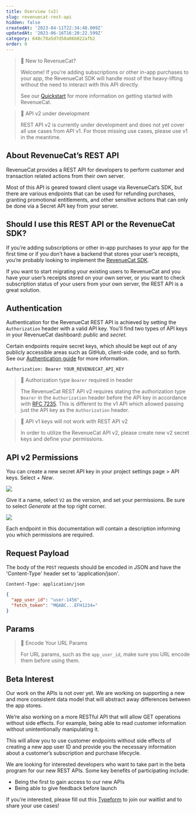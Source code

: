 ```yaml
---
title: Overview (v2)
slug: revenuecat-rest-api
hidden: false
createdAt: '2023-04-11T22:34:48.009Z'
updatedAt: '2023-06-16T16:20:22.599Z'
category: 648c78a5d7d50a06b022afb2
order: 0
---
```

> 📘 New to RevenueCat?
> 
> Welcome! If you're adding subscriptions or other in-app purchases to your app, the RevenueCat SDK will handle most of the heavy-lifting without the need to interact with this API directly.
> 
> See our [Quickstart](doc:getting-started) for more information on getting started with RevenueCat.

> 📘 API v2 under development
> 
> REST API v2 is currently under development and does not yet cover all use cases from API v1. For those missing use cases, please use v1 in the meantime.

## About RevenueCat’s REST API

RevenueCat provides a REST API for developers to perform customer and transaction related actions from their own server. 

Most of this API is geared toward client usage via RevenueCat’s SDK, but there are various endpoints that can be used for refunding purchases, granting promotional entitlements, and other sensitive actions that can only be done via a Secret API key from your server.

## Should I use this REST API or the RevenueCat SDK?

If you’re adding subscriptions or other in-app purchases to your app for the first time or if you don’t have a backend that stores your user’s receipts, you’re probably looking to implement the [RevenueCat SDK](doc:installation).

If you want to start migrating your existing users to RevenueCat and you have your user’s receipts stored on your own server, or you want to check subscription status of your users from your own server, the REST API is a great solution.

## Authentication

Authentication for the RevenueCat REST API is achieved by setting the `Authorization` header with a valid API key. You'll find two types of API keys in your RevenueCat dashboard: _public_ and _secret_. 

Certain endpoints require secret keys, which should be kept out of any publicly accessible areas such as GitHub, client-side code, and so forth. See our [Authentication guide](doc:authentication) for more information.

```text Authorization Header
Authorization: Bearer YOUR_REVENUECAT_API_KEY
```

> 🚧 Authorization type `Bearer` required in header
> 
> The RevenueCat REST API v2 requires stating the authorization type `Bearer` in the `Authorization` header before the API key in accordance with [RFC 7235](https://datatracker.ietf.org/doc/html/rfc7235). This is different to the v1 API which allowed passing just the API key as the `Authorization` header.

> 🚧 API v1 keys will not work with REST API v2
> 
> In order to utilize the RevenueCat API v2, please create new v2 secret keys and define your permissions.

## API v2 Permissions

You can create a new secret API key in your project settings page > API keys. Select _+ New_.

![](https://files.readme.io/c640edd-image.png)

Give it a name, select `V2` as the version, and set your permissions. Be sure to select _Generate_ at the top right corner.

![](https://files.readme.io/842f5ae-image.png)

Each endpoint in this documentation will contain a description informing you which permissions are required.

## Request Payload

The body of the `POST` requests should be encoded in JSON and have the 'Content-Type' header set to 'application/json'.

```text Content-Type Header
Content-Type: application/json
```

```json sample body
{
  "app_user_id": "user-1456",
  "fetch_token": "MQABC...EFH1234="
}
```

## Params

> 🚧 Encode Your URL Params
> 
> For URL params, such as the `app_user_id`, make sure you URL encode them before using them.

## Beta Interest

Our work on the APIs is not over yet. We are working on supporting a new and more consistent data model that will abstract away differences between the app stores. 

We’re also working on a more RESTful API that will allow GET operations without side effects. For example, being able to read customer information without unintentionally manipulating it. 

This will allow you to use customer endpoints without side effects of creating a new app user ID and provide you the necessary information about a customer’s subscription and purchase lifecycle.

We are looking for interested developers who want to take part in the beta program for our new REST APIs. Some key benefits of participating include:

- Being the first to gain access to our new APIs
- Being able to give feedback before launch

If you’re interested, please fill out this [Typeform](https://form.typeform.com/to/VltVNhW8) to join our waitlist and to share your use cases!
